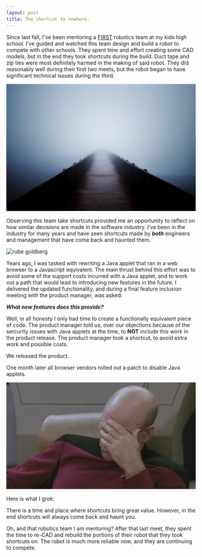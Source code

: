 ```yaml
---
layout: post
title: The shortcut to nowhere.
---
```


Since last fall, I've been mentoring a [FIRST](https://www.firstinspires.org/robotics/ftc)
robotics team at my kids high school. I've guided and watched this team design and build a robot to
compete with other schools. They spent time and effort creating some CAD models, but in
the end they took shortcuts during the build. Duct tape and zip ties were most definitely harmed
in the making of said robot. They did reasonably well during their first two meets, but the robot began
to have significant technical issues during the third.

![© Eduardo M.](/img/road-to-nowhere-sao-paolo-brazil-3759050855.jpg)

Observing this team take shortcuts provided me an opportunity to reflect on how similar
decisions are made in the software industry. I've been in the industry for many years
and have seen shortcuts made by ***both*** engineers and management that have come back 
and haunted them. 

![rube goldberg](https://i.imgur.com/ynqc5zu.gif)

Years ago, I was tasked with rewriting a Java applet that ran in a web browser to a Javascript
equivalent. The main thrust behind this effort was to avoid some of the support costs incurred
with a Java applet, and to work out a path that would lead to introducing new features in the 
future. I delivered the updated functionality, and during a final feature inclusion 
meeting with the product manager, was asked:
 
***What new features does this provide?***

Well, in all honesty I only had time to create a functionally equivalent piece of code. The product 
manager told us, over our objections because of the sercurity issues with Java applets at the time, 
to **NOT** include this work in the product release. The product manager took a shortcut, to 
avoid extra work and possible costs. 

We released the product.

One month later all browser vendors rolled out a patch to disable Java applets.

![facepalm](/img/picard-facepalm.jpg)

Here is what I grok:

There is a time and place where shortcuts bring great value. However, in the end shortcuts will always 
come back and haunt you.

Oh, and that robotics team I am mentoring? After that last meet, they spent the time to re-CAD 
and rebuild the portions of their robot that they took shortcuts on. The robot is much more reliable
now, and they are continuing to compete. 